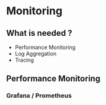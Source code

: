 # Monitoring 

## What is needed ? 

  * Performance Monitoring 
  * Log Aggregation 
  * Tracing 

## Performance Monitoring 

### Grafana / Prometheus 


